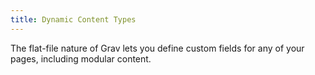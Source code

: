 ```yaml
---
title: Dynamic Content Types
---
```


The flat-file nature of Grav lets you define custom fields for any of your pages, including modular content.
